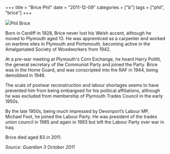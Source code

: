 +++
title = "Brice Phil"
date = "2011-12-09"
categories = ["b"]
tags = ["phil", "brice"]
+++

![](https://grahamstevenson.me.uk/wp-content/uploads/2011/12/brice-phil.jpg)Phil Brice

Born in Cardiff in 1928, Brice never lost his Welsh accent, although he moved to Plymouth aged 13. He was apprenticed as a carpenter and worked on wartime sites in Plymouth and Portsmouth, becoming active in the Amalgamated Society of Woodworkers from 1942.

At a pre-war meeting at Plymouth's Corn Exchange, he heard Harry Pollitt, the general secretary of the Communist Party and joined the Party. Brice was in the Home Guard, and was conscripted into the RAF in 1944, being demobbed in 1946.

The scale of postwar reconstruction and labour shortages seems to have prevented him from being embargoed for his political affiliations, although he was excluded from membership of Plymouth Trades Council in the early 1950s.

By the late 1950s, being much impressed by Devonport’s Labour MP, Michael Foot, he joined the Labour Party. He was president of the trades union council in 1985 and again in 1993 but left the Labour Party over war in Iraq.

Brice died aged 83 in 2011.

_Source: Guardian 3 October 2011_
